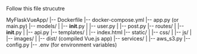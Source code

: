 Follow this file strucutre

MyFlaskVueApp/
|-- Dockerfile
|-- docker-compose.yml
|-- app.py (or main.py)
|-- models/
|   |-- __init__.py
|   |-- user.py
|   |-- post.py
|-- routes/
|   |-- __init__.py
|   |-- api.py
|-- templates/
|   |-- index.html
|-- static/
|   |-- css/
|   |-- js/
|   |-- images/
|   |-- dist/ (compiled Vue.js app)
|-- services/
|   |-- aws_s3.py
|-- config.py
|-- .env (for environment variables)
